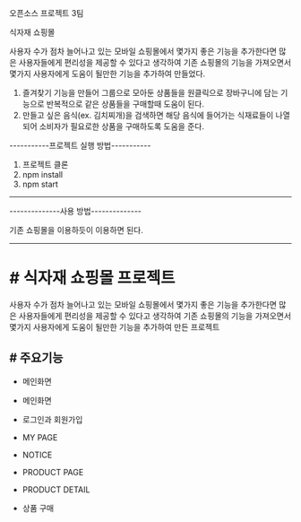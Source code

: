 
오픈소스 프로젝트 3팀

식자재 쇼핑몰

사용자 수가 점차 늘어나고 있는 모바일 쇼핑몰에서 몇가지 좋은 기능을 추가한다면 많은 사용자들에게 편리성을 제공할 수 있다고 생각하여 
기존 쇼핑몰의 기능을 가져오면서 몇가지 사용자에게 도움이 될만한 기능을 추가하여 만들었다.
1. 즐겨찾기 기능을 만들어 그룹으로 모아둔 상품들을 원클릭으로 장바구니에 담는 기능으로 반복적으로 같은 상품들을 구매할때 도움이 된다.
2. 만들고 싶은 음식(ex. 김치찌개)을 검색하면 해당 음식에 들어가는 식재료들이 나열 되어 소비자가 필요로한 상품을 구매하도록 도움을 준다.

-----------프로젝트 실행 방법-----------
1. 프로젝트 클론
2. npm install
3. npm start
-----------------------------------


--------------사용 방법--------------

기존 쇼핑몰을 이용하듯이 이용하면 된다.

-----------------------------------


# # 식자재 쇼핑몰 프로젝트
사용자 수가 점차 늘어나고 있는 모바일 쇼핑몰에서 몇가지 좋은 기능을 추가한다면 많은 사용자들에게 편리성을 제공할 수 있다고 생각하여 
기존 쇼핑몰의 기능을 가져오면서 몇가지 사용자에게 도움이 될만한 기능을 추가하여 만든 프로젝트


## # 주요기능

* 메인화면

  
 
  
* 메인화면

* 로그인과 회원가입

* MY PAGE
  
* NOTICE
  
* PRODUCT PAGE 
  
* PRODUCT DETAIL

* 상품 구매
  
